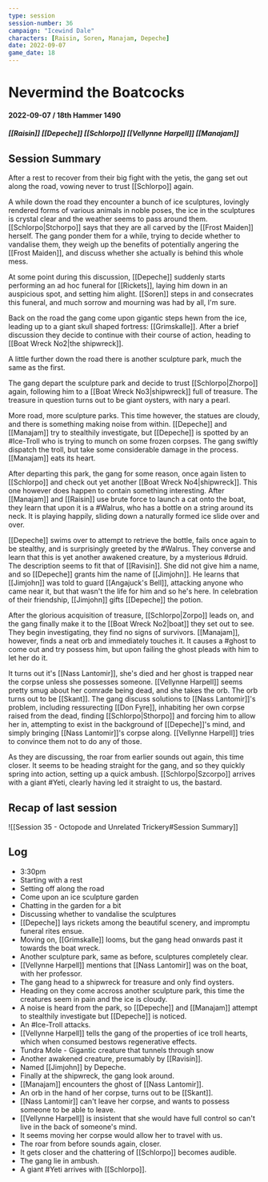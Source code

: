 ```yaml
---
type: session
session-number: 36
campaign: "Icewind Dale"
characters: [Raisin, Soren, Manajam, Depeche]
date: 2022-09-07
game_date: 18
---
```


# Nevermind the Boatcocks
#### 2022-09-07 / 18th Hammer 1490
##### [[Raisin]] [[Depeche]] [[Schlorpo]] [[Vellynne Harpell]] [[Manajam]]

## Session Summary
After a rest to recover from their big fight with the yetis, the gang set out along the road, vowing never to trust [[Schlorpo]] again. 

A while down the road they encounter a bunch of ice sculptures, lovingly rendered forms of various animals in noble poses, the ice in the sculptures is crystal clear and the weather seems to pass around them. [[Schlorpo|Stchorpo]] says that they are all carved by the [[Frost Maiden]] herself. The gang ponder them for a while, trying to decide whether to vandalise them, they weigh up the benefits of potentially angering the [[Frost Maiden]], and discuss whether she actually is behind this whole mess. 

At some point during this discussion, [[Depeche]] suddenly starts performing an ad hoc funeral for [[Rickets]], laying him down in an auspicious spot, and setting him alight. [[Soren]] steps in and consecrates this funeral, and much sorrow and mourning was had by all, I'm sure.

Back on the road the gang come upon gigantic steps hewn from the ice, leading up to a giant skull shaped fortress: [[Grimskalle]]. After a brief discussion they decide to continue with their course of action, heading to [[Boat Wreck No2|the shipwreck]]. 

A little further down the road there is another sculpture park, much the same as the first.

The gang depart the sculpture park and decide to trust [[Schlorpo|Zhorpo]] again, following him to a [[Boat Wreck No3|shipwreck]] full of treasure. The treasure in question turns out to be giant oysters, with nary a pearl.

More road, more sculpture parks. This time however, the statues are cloudy, and there is something making noise from within. [[Depeche]] and [[Manajam]] try to stealthily investigate, but [[Depeche]] is spotted by an #Ice-Troll who is trying to munch on some frozen corpses. The gang swiftly dispatch the troll, but take some considerable damage in the process. [[Manajam]] eats its heart.

After departing this park, the gang for some reason, once again listen to [[Schlorpo]] and check out yet another [[Boat Wreck No4|shipwreck]]. This one however does happen to contain something interesting. After [[Manajam]] and [[Raisin]] use brute force to launch a cat onto the boat, they learn that upon it is a #Walrus, who has a bottle on a string around its neck. It is playing happily, sliding down a naturally formed ice slide over and over. 

[[Depeche]] swims over to attempt to retrieve the bottle, fails once again to be stealthy, and is surprisingly greeted by the #Walrus. They converse and learn that this is yet another awakened creature, by a mysterious #druid. The description seems to fit that of [[Ravisin]]. She did not give him a name, and so [[Depeche]] grants him the name of [[Jimjohn]]. He learns that [[Jimjohn]] was told to guard [[Angajuck's Bell]], attacking anyone who came near it, but that wasn't the life for him and so he's here. In celebration of their friendship, [[Jimjohn]] gifts [[Depeche]] the potion.

After the glorious acquisition of treasure, [[Schlorpo|Zorpo]] leads on, and the gang finally make it to the [[Boat Wreck No2|boat]] they set out to see. They begin investigating, they find no signs of survivors. [[Manajam]], however, finds a neat orb and immediately touches it. It causes a #ghost to come out and try possess him, but upon failing the ghost pleads with him to let her do it. 

It turns out it's [[Nass Lantomir]], she's died and her ghost is trapped near the corpse unless she possesses someone. [[Vellynne Harpell]] seems pretty smug about her comrade being dead, and she takes the orb. The orb turns out to be [[Skant]]. The gang discuss solutions to [[Nass Lantomir]]'s problem, including ressurecting [[Don Fyre]], inhabiting her own corpse raised from the dead, finding [[Schlorpo|Sthorpo]] and forcing him to allow her in, attempting to exist in the background of [[Depeche]]'s mind, and simply bringing [[Nass Lantomir]]'s corpse along. [[Vellynne Harpell]] tries to convince them not to do any of those.

As they are discussing, the roar from earlier sounds out again, this time closer. It seems to be heading straight for the gang, and so they quickly spring into action, setting up a quick ambush. [[Schlorpo|Szcorpo]] arrives with a giant #Yeti, clearly having led it straight to us, the bastard.

## Recap of last session
![[Session 35 - Octopode and Unrelated Trickery#Session Summary]]

## Log
  - 3:30pm
  - Starting with a rest
  - Setting off along the road
  - Come upon an ice sculpture garden
  - Chatting in the garden for a bit
  - Discussing whether to vandalise the sculptures
  - [[Depeche]] lays rickets among the beautiful scenery, and impromptu funeral rites ensue.
  - Moving on, [[Grimskalle]] looms, but the gang head onwards past it towards the boat wreck.
  - Another sculpture park, same as before, sculptures completely clear.
  - [[Vellynne Harpell]] mentions that [[Nass Lantomir]] was on the boat, with her professor.
  - The gang head to a shipwreck for treasure and only find oysters. 
  - Heading on they come accross another sculpture park, this time the creatures seem in pain and the ice is cloudy.
  - A noise is heard from the park, so [[Depeche]] and [[Manajam]] attempt to stealthily investigate but [[Depeche]] is noticed.
  - An #Ice-Troll attacks.
  - [[Vellynne Harpell]] tells the gang of the properties of ice troll hearts, which when consumed bestows regenerative effects.
  - Tundra Mole - Gigantic creature that tunnels through snow
  - Another awakened creature, presumably by [[Ravisin]].
  - Named [[Jimjohn]] by Depeche.
  - Finally at the shipwreck, the gang look around.
  - [[Manajam]] encounters the ghost of [[Nass Lantomir]].
  - An orb in the hand of her corpse, turns out to be [[Skant]].
  - [[Nass Lantomir]] can't leave her corpse, and wants to possess someone to be able to leave.
  - [[Vellynne Harpell]] is insistent that she would have full control so can't live in the back of someone's mind.
  - It seems moving her corpse would allow her to travel with us.
  - The roar from before sounds again, closer.
  - It gets closer and the chattering of [[Schlorpo]] becomes audible.
  - The gang lie in ambush.
  - A giant #Yeti arrives with [[Schlorpo]].